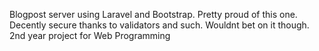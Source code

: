 Blogpost server using Laravel and Bootstrap. Pretty proud of this one. Decently secure thanks to validators and such. Wouldnt bet on it though. 2nd year project for Web Programming
